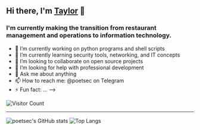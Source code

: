 ## Hi there, I'm [Taylor][linkedin] 👋

### I'm currently making the transition from restaurant management and operations to information technology.

- 🔭 I’m currently working on python programs and shell scripts
- 🌱 I’m currently learning security tools, networking, and IT concepts
- 👯 I’m looking to collaborate on open source projects
- 🤔 I’m looking for help with professional development
- 💬 Ask me about anything
- 📫 How to reach me: @poetsec on Telegram
- ⚡ Fun fact: ...
-->

![Visitor Count](https://profile-counter.glitch.me/poetsec/count.svg)

---

<img align="center" alt="poetsec's GitHub stats" src="https://github-readme-stats.vercel.app/api?username=poetsec&show_icons=true&theme=tokyonight&count_private=true" />
<img align="center" alt="Top Langs" src="https://github-readme-stats.vercel.app/api/top-langs/?username=poetsec&theme=tokyonight" />


[linkedin]: https://www.linkedin.com/in/taylor-shakespear/ 
